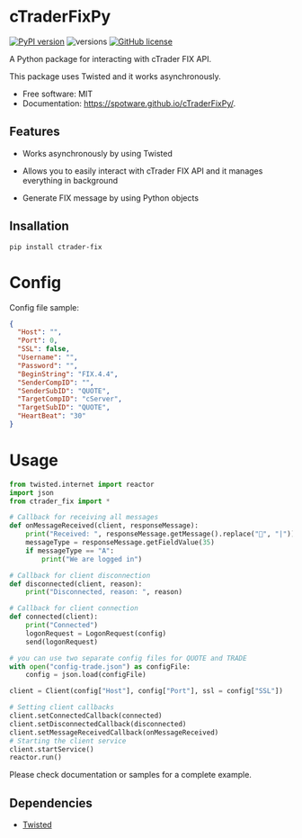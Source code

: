 # cTraderFixPy


[![PyPI version](https://badge.fury.io/py/ctrader-fix.svg)](https://badge.fury.io/py/ctrader-fix)
![versions](https://img.shields.io/pypi/pyversions/ctrader-fix.svg)
[![GitHub license](https://img.shields.io/github/license/spotware/cTraderFixPy.svg)](https://github.com/spotware/cTraderFixPy/blob/main/LICENSE)

A Python package for interacting with cTrader FIX API.

This package uses Twisted and it works asynchronously.

- Free software: MIT
- Documentation: https://spotware.github.io/cTraderFixPy/.


## Features

* Works asynchronously by using Twisted

* Allows you to easily interact with cTrader FIX API and it manages everything in background

* Generate FIX message by using Python objects

## Insallation

```
pip install ctrader-fix
```

# Config

Config file sample:

```json
{
  "Host": "",
  "Port": 0,
  "SSL": false,
  "Username": "",
  "Password": "",
  "BeginString": "FIX.4.4",
  "SenderCompID": "",
  "SenderSubID": "QUOTE",
  "TargetCompID": "cServer",
  "TargetSubID": "QUOTE",
  "HeartBeat": "30"
}
```

# Usage

```python
from twisted.internet import reactor
import json
from ctrader_fix import *

# Callback for receiving all messages
def onMessageReceived(client, responseMessage):
    print("Received: ", responseMessage.getMessage().replace("", "|"))
    messageType = responseMessage.getFieldValue(35)
    if messageType == "A":
        print("We are logged in")

# Callback for client disconnection
def disconnected(client, reason): 
    print("Disconnected, reason: ", reason)

# Callback for client connection
def connected(client):
    print("Connected")
    logonRequest = LogonRequest(config)
    send(logonRequest)

# you can use two separate config files for QUOTE and TRADE
with open("config-trade.json") as configFile:
    config = json.load(configFile)

client = Client(config["Host"], config["Port"], ssl = config["SSL"])

# Setting client callbacks
client.setConnectedCallback(connected)
client.setDisconnectedCallback(disconnected)
client.setMessageReceivedCallback(onMessageReceived)
# Starting the client service
client.startService()
reactor.run()
```

Please check documentation or samples for a complete example.

## Dependencies

* <a href="https://pypi.org/project/twisted/">Twisted</a>

